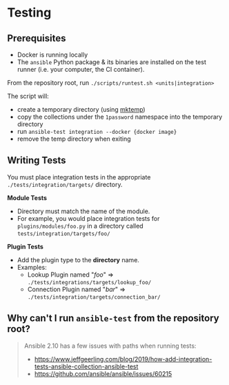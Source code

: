 # Testing

## Prerequisites
- Docker is running locally
- The `ansible` Python package & its binaries are installed on the test runner (i.e. your computer, the CI container). 

From the repository root, run `./scripts/runtest.sh <units|integration>`

The script will:
- create a temporary directory (using [mktemp](https://linux.die.net/man/1/mktemp))
- copy the collections under the `1password` namespace into the temporary directory
- run `ansible-test integration --docker {docker image}` 
- remove the temp directory when exiting


## Writing Tests

You must place integration tests in the appropriate `./tests/integration/targets/` directory. 

**Module Tests**
- Directory must match the name of the module.
- For example, you would place integration tests for `plugins/modules/foo.py` in a directory called `tests/integration/targets/foo/`


**Plugin Tests**
- Add the plugin type to the **directory** name.
- Examples: 
    - Lookup Plugin named "_foo_" => `./tests/integrations/targets/lookup_foo/` 
    - Connection Plugin named "_bar_" => `./tests/integration/targets/connection_bar/`


## **Why can't I run `ansible-test` from the repository root?**
>
>  Ansible 2.10 has a few issues with paths when running tests:
> - https://www.jeffgeerling.com/blog/2019/how-add-integration-tests-ansible-collection-ansible-test
> - https://github.com/ansible/ansible/issues/60215
